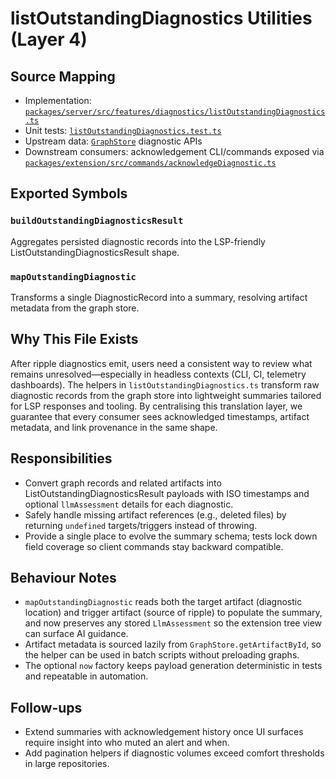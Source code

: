 # listOutstandingDiagnostics Utilities (Layer 4)

## Source Mapping
- Implementation: [`packages/server/src/features/diagnostics/listOutstandingDiagnostics.ts`](../../../packages/server/src/features/diagnostics/listOutstandingDiagnostics.ts)
- Unit tests: [`listOutstandingDiagnostics.test.ts`](../../../packages/server/src/features/diagnostics/listOutstandingDiagnostics.test.ts)
- Upstream data: [`GraphStore`](../../../packages/shared/src/db/graphStore.ts) diagnostic APIs
- Downstream consumers: acknowledgement CLI/commands exposed via [`packages/extension/src/commands/acknowledgeDiagnostic.ts`](../../../packages/extension/src/commands/acknowledgeDiagnostic.ts)

## Exported Symbols

### `buildOutstandingDiagnosticsResult`
Aggregates persisted diagnostic records into the LSP-friendly ListOutstandingDiagnosticsResult shape.

### `mapOutstandingDiagnostic`
Transforms a single DiagnosticRecord into a summary, resolving artifact metadata from the graph store.

## Why This File Exists
After ripple diagnostics emit, users need a consistent way to review what remains unresolved—especially in headless contexts (CLI, CI, telemetry dashboards). The helpers in `listOutstandingDiagnostics.ts` transform raw diagnostic records from the graph store into lightweight summaries tailored for LSP responses and tooling. By centralising this translation layer, we guarantee that every consumer sees acknowledged timestamps, artifact metadata, and link provenance in the same shape.

## Responsibilities
- Convert graph records and related artifacts into ListOutstandingDiagnosticsResult payloads with ISO timestamps and optional `llmAssessment` details for each diagnostic.
- Safely handle missing artifact references (e.g., deleted files) by returning `undefined` targets/triggers instead of throwing.
- Provide a single place to evolve the summary schema; tests lock down field coverage so client commands stay backward compatible.

## Behaviour Notes
- `mapOutstandingDiagnostic` reads both the target artifact (diagnostic location) and trigger artifact (source of ripple) to populate the summary, and now preserves any stored `LlmAssessment` so the extension tree view can surface AI guidance.
- Artifact metadata is sourced lazily from `GraphStore.getArtifactById`, so the helper can be used in batch scripts without preloading graphs.
- The optional `now` factory keeps payload generation deterministic in tests and repeatable in automation.

## Follow-ups
- Extend summaries with acknowledgement history once UI surfaces require insight into who muted an alert and when.
- Add pagination helpers if diagnostic volumes exceed comfort thresholds in large repositories.
